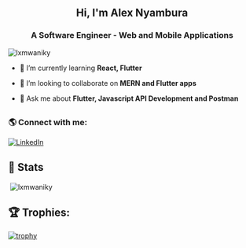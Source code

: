 <h2 align="center">Hi, I'm Alex Nyambura</h2>
<h3 align="center">A Software Engineer - Web and Mobile Applications</h3>
<p align="left"> <img src="https://komarev.com/ghpvc/?username=lxmwaniky&label=Profile%20views&color=0e75b6&style=flat" alt="lxmwaniky" /> </p>

- 🌱 I’m currently learning **React, Flutter**

- 👯 I’m looking to collaborate on **MERN and Flutter apps**

- 💬 Ask me about **Flutter, Javascript API Development and Postman**

## <h3 align="left"> 🌎 Connect with me:</h3> 

[![LinkedIn](https://img.shields.io/badge/LinkedIn-%230077B5.svg?logo=linkedin&logoColor=white)](https://linkedin.com/in/lxmwaniky) 

## 🎯 Stats
<p>&nbsp;<img align="center" src="https://github-readme-stats.vercel.app/api?username=lxmwaniky&show_icons=true&locale=en&theme=dracula" alt="lxmwaniky" /></p>


## 🏆 Trophies:
[![trophy](https://github-profile-trophy.vercel.app/?username=lxmwaniky&theme=dracula)](https://github.com/ryo-ma/github-profile-trophy)
